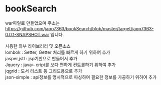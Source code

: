 # bookSearch

war파일로 만들었으며 주소는</br>
https://github.com/jaqp7363/bookSearch/blob/master/target/jaqp7363-0.0.1-SNAPSHOT.war
입니다.</br>
</br>
사용한 외부 라이브러리 및 오픈소스</br>
lombok      : Setter, Getter 처리를 빠르게 하기 위하여 추가</br>
jasper,jstl : jsp기반으로 만들어서 추가</br>
Jquery      : javaㄴcript를 보다 편하게 컨트롤하기 위하여 추가</br>
jqgrid      : 도서 리스트 등 그리드용으로 추가</br>
json-simple : api정보를 명시적으로 파싱하여 필요한 정보를 가공하기 위하여 추가</br>
